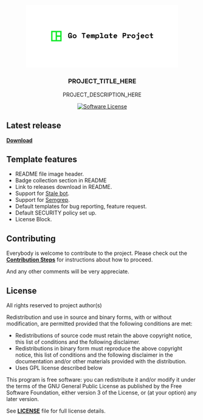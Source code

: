 <p align="center">
  <img alt="PROJECT_TITLE_HERE Logo" src="./readme/cover.png" width="400px"></img>
  <h3 align="center"><b>PROJECT_TITLE_HERE</b></h3>
  <p align="center">PROJECT_DESCRIPTION_HERE</p>
</p>

<p align="center">
    <a href="../../releases">
    <a href="LICENSE"><img alt="Software License" src="http://img.shields.io/:license-GPLv3-brightgreen.svg?style=flat-square"></a>
</p>


## Latest release

[**Download**](../../releases)

## Template features

* README file image header.
* Badge collection section in README
* Link to releases download in README.
* Support for [Stale bot](https://github.com/marketplace/stale).
* Support for [Semgrep](https://github.com/marketplace/semgrep-devs).
* Default templates for bug reporting, feature request.
* Default SECURITY policy set up.
* License Block.

## Contributing

Everybody is welcome to contribute to the project. Please check out the [**Contribution Steps**](CONTRIBUTING.md) for instructions about how to proceed.
  
And any other comments will be very appreciate.

## License

All rights reserved to project author(s)

Redistribution and use in source and binary forms, with or without modification, are permitted provided that the following conditions are met:

 * Redistributions of source code must retain the above copyright notice, this list of conditions and the following disclaimer.
 * Redistributions in binary form must reproduce the above copyright notice, this list of conditions and the following disclaimer in the documentation and/or other materials provided with the distribution.
 * Uses GPL license described below

This program is free software: you can redistribute it and/or modify it under the terms of the GNU General Public License as published by the Free Software Foundation, either version 3 of the License, or (at your option) any later version.

See [**LICENSE**](LICENSE) file for full license details.
